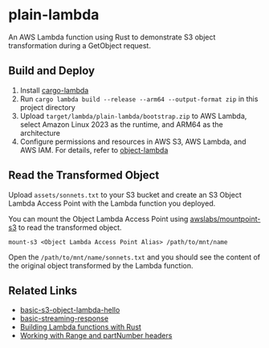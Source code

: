 # plain-lambda

An AWS Lambda function using Rust to demonstrate S3 object transformation during a GetObject request.

## Build and Deploy

1. Install [cargo-lambda](https://www.cargo-lambda.info/guide/installation.html)
2. Run `cargo lambda build --release --arm64 --output-format zip` in this project directory
3. Upload `target/lambda/plain-lambda/bootstrap.zip` to AWS Lambda, select Amazon Linux 2023 as the runtime, and ARM64 as the architecture
4. Configure permissions and resources in AWS S3, AWS Lambda, and AWS IAM. For details, refer to [object-lambda](https://aws.amazon.com/s3/features/object-lambda)

## Read the Transformed Object

Upload `assets/sonnets.txt` to your S3 bucket and create an S3 Object Lambda Access Point with the Lambda function you deployed.

You can mount the Object Lambda Access Point using [awslabs/mountpoint-s3](https://github.com/awslabs/mountpoint-s3) to read the transformed object.

```shell
mount-s3 <Object Lambda Access Point Alias> /path/to/mnt/name
```

Open the `/path/to/mnt/name/sonnets.txt` and you should see the content of the original object transformed by the Lambda function.

## Related Links

* [basic-s3-object-lambda-hello](https://github.com/peterborkuti/basic-s3-object-lambda-hello)
* [basic-streaming-response](https://github.com/awslabs/aws-lambda-rust-runtime/tree/main/examples/basic-streaming-response)
* [Building Lambda functions with Rust](https://docs.aws.amazon.com/lambda/latest/dg/lambda-rust.html)
* [Working with Range and partNumber headers](https://docs.aws.amazon.com/AmazonS3/latest/userguide/range-get-olap.html)
